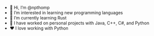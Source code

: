 - 👋 Hi, I’m @npthomp
- 👀 I’m interested in learning new programming languages
- 🌱 I’m currently learning Rust
- 📕 I have worked on personal projects with Java, C++, C#, and Python
- ❤ I love working with Python
<!--- - 💞️ I’m looking to collaborate on ...
- 📫 How to reach me ... --->

<!---
npthomp/npthomp is a ✨ special ✨ repository because its `README.md` (this file) appears on your GitHub profile.
You can click the Preview link to take a look at your changes.
--->
